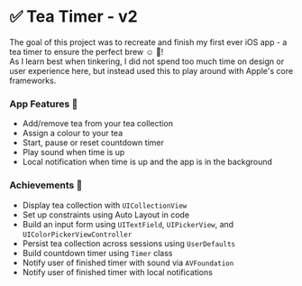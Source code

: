# ✅ Tea Timer - v2
The goal of this project was to recreate and finish my first ever iOS app - a tea timer to ensure the perfect brew ☺️ 🍵!  
As I learn best when tinkering, I did not spend too much time on design or user experience here, but instead used this to play around with Apple's core frameworks.


### App Features 📱
- Add/remove tea from your tea collection
- Assign a colour to your tea 
- Start, pause or reset countdown timer
- Play sound when time is up
- Local notification when time is up and the app is in the background


### Achievements 🦩

- Display tea collection with `UICollectionView`
- Set up constraints using Auto Layout in code
- Build an input form using `UITextField`, `UIPickerView`, and `UIColorPickerViewController`
- Persist tea collection across sessions using `UserDefaults` 
- Build countdown timer using `Timer` class
- Notify user of finished timer with sound via `AVFoundation` 
- Notify user of finished timer with local notifications
